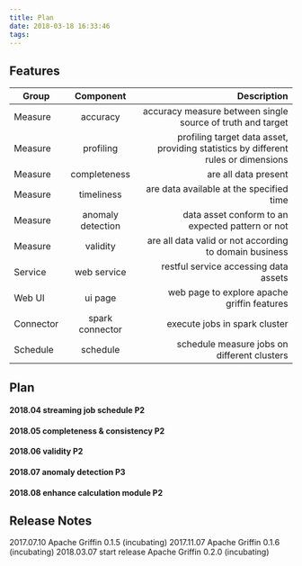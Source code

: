 ```yaml
---
title: Plan
date: 2018-03-18 16:33:46
tags:
---
```


## Features

| Group        | Component           | Description  |
| ------------- |:-------------:| -----:|
| Measure      | accuracy | accuracy measure between single source of truth and target |
| Measure      | profiling | profiling target data asset, providing statistics by different rules or dimensions |
| Measure      | completeness | are all data present|
| Measure      | timeliness | are data available at the specified time  |
| Measure      | anomaly detection | data asset conform to an expected pattern or not |
| Measure      | validity | are all data valid or not according to domain business |
| Service      | web service | restful service accessing data assets|
| Web UI      | ui page | web page to explore apache griffin features|
| Connector      | spark connector | execute jobs in spark cluster|
| Schedule      | schedule | schedule measure jobs on different clusters|

## Plan

#### 2018.04 streaming job schedule P2

#### 2018.05 completeness & consistency P2

#### 2018.06 validity P2

#### 2018.07 anomaly detection P3

#### 2018.08 enhance calculation module P2


## Release Notes

2017.07.10 Apache Griffin 0.1.5 (incubating)
2017.11.07 Apache Griffin 0.1.6 (incubating)
2018.03.07 start release Apache Griffin 0.2.0 (incubating)
